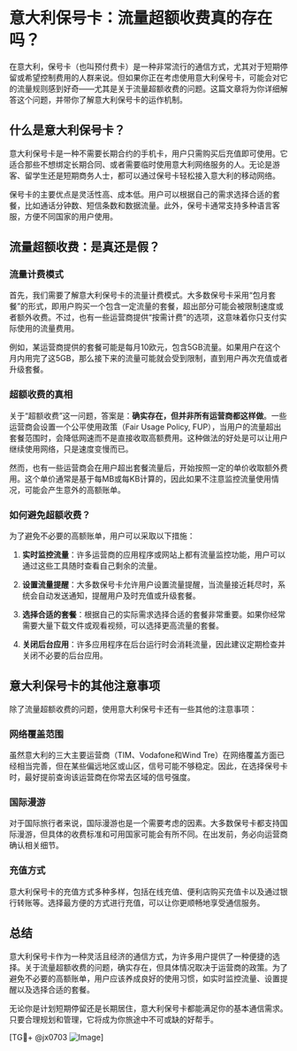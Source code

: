 # 意大利保号卡：流量超额收费真的存在吗？

在意大利，保号卡（也叫预付费卡）是一种非常流行的通信方式，尤其对于短期停留或希望控制费用的人群来说。但如果你正在考虑使用意大利保号卡，可能会对它的流量规则感到好奇——尤其是关于流量超额收费的问题。这篇文章将为你详细解答这个问题，并带你了解意大利保号卡的运作机制。

## 什么是意大利保号卡？

意大利保号卡是一种不需要长期合约的手机卡，用户只需购买后充值即可使用。它适合那些不想绑定长期合同、或者需要临时使用意大利网络服务的人。无论是游客、留学生还是短期商务人士，都可以通过保号卡轻松接入意大利的移动网络。

保号卡的主要优点是灵活性高、成本低。用户可以根据自己的需求选择合适的套餐，比如通话分钟数、短信条数和数据流量。此外，保号卡通常支持多种语言客服，方便不同国家的用户使用。

## 流量超额收费：是真还是假？

### 流量计费模式

首先，我们需要了解意大利保号卡的流量计费模式。大多数保号卡采用“包月套餐”的形式，即用户购买一个包含一定流量的套餐，超出部分可能会被限制速度或者额外收费。不过，也有一些运营商提供“按需计费”的选项，这意味着你只支付实际使用的流量费用。

例如，某运营商提供的套餐可能是每月10欧元，包含5GB流量。如果用户在这个月内用完了这5GB，那么接下来的流量可能就会受到限制，直到用户再次充值或者升级套餐。

### 超额收费的真相

关于“超额收费”这一问题，答案是：**确实存在，但并非所有运营商都这样做**。一些运营商会设置一个公平使用政策（Fair Usage Policy, FUP），当用户的流量超出套餐范围时，会降低网速而不是直接收取高额费用。这种做法的好处是可以让用户继续使用网络，只是速度变慢而已。

然而，也有一些运营商会在用户超出套餐流量后，开始按照一定的单价收取额外费用。这个单价通常是基于每MB或每KB计算的，因此如果不注意监控流量使用情况，可能会产生意外的高额账单。

### 如何避免超额收费？

为了避免不必要的高额账单，用户可以采取以下措施：

1. **实时监控流量**：许多运营商的应用程序或网站上都有流量监控功能，用户可以通过这些工具随时查看自己剩余的流量。
   
2. **设置流量提醒**：大多数保号卡允许用户设置流量提醒，当流量接近耗尽时，系统会自动发送通知，提醒用户及时充值或升级套餐。

3. **选择合适的套餐**：根据自己的实际需求选择合适的套餐非常重要。如果你经常需要大量下载文件或观看视频，可以选择更高流量的套餐。

4. **关闭后台应用**：许多应用程序在后台运行时会消耗流量，因此建议定期检查并关闭不必要的后台应用。

## 意大利保号卡的其他注意事项

除了流量超额收费的问题，使用意大利保号卡还有一些其他的注意事项：

### 网络覆盖范围

虽然意大利的三大主要运营商（TIM、Vodafone和Wind Tre）在网络覆盖方面已经相当完善，但在某些偏远地区或山区，信号可能不够稳定。因此，在选择保号卡时，最好提前查询该运营商在你常去区域的信号强度。

### 国际漫游

对于国际旅行者来说，国际漫游也是一个需要考虑的因素。大多数保号卡都支持国际漫游，但具体的收费标准和可用国家可能会有所不同。在出发前，务必向运营商确认相关细节。

### 充值方式

意大利保号卡的充值方式多种多样，包括在线充值、便利店购买充值卡以及通过银行转账等。选择最方便的方式进行充值，可以让你更顺畅地享受通信服务。

## 总结

意大利保号卡作为一种灵活且经济的通信方式，为许多用户提供了一种便捷的选择。关于流量超额收费的问题，确实存在，但具体情况取决于运营商的政策。为了避免不必要的高额账单，用户应该养成良好的使用习惯，如实时监控流量、设置提醒以及选择合适的套餐。

无论你是计划短期停留还是长期居住，意大利保号卡都能满足你的基本通信需求。只要合理规划和管理，它将成为你旅途中不可或缺的好帮手。

[TG💪+ @jx0703 ![Image](https://github.com/user-attachments/assets/dbca1d08-cadb-493c-b0ec-ad6f7a83f270)]